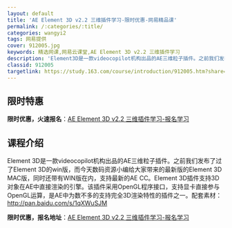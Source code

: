 ```yaml
---
layout: default
title: 'AE Element 3D v2.2 三维插件学习-限时优惠-网易精品课'
permalink: /:categories/:title/
categories: wangyi2
tags: 网易提供
cover: 912005.jpg
keywords: 精选网课,网易云课堂,AE Element 3D v2.2 三维插件学习
description: 'Element3D是一款videocopilot机构出品的AE三维粒子插件。之前我们发布了过了Element3D的win'
classid: 912005
targetlink: https://study.163.com/course/introduction/912005.htm?share=1&shareId=1025206652&utm_campaign=share&utm_medium=iphoneShare&utm_source=&utm_u=1025206652
---
```


## 限时特惠

**限时优惠，火速报名**：[AE Element 3D v2.2 三维插件学习-报名学习](https://study.163.com/course/introduction/912005.htm?share=1&shareId=1025206652&utm_campaign=share&utm_medium=iphoneShare&utm_source=&utm_u=1025206652)

## 课程介绍

Element 3D是一款videocopilot机构出品的AE三维粒子插件。之前我们发布了过了Element 3D的win版，而今天数码资源小编给大家带来的最新版的Element 3D MAC版，同时还带有WIN版在内，支持最新的AE CC。Element 3D插件支持3D对象在AE中直接渲染的引擎。该插件采用OpenGL程序接口，支持显卡直接参与OpenGL运算，是AE中为数不多的支持完全3D渲染特性的插件之一。配套素材：http://pan.baidu.com/s/1qXWuSJM

**限时优惠，报名地址**：[AE Element 3D v2.2 三维插件学习-报名学习](https://study.163.com/course/introduction/912005.htm?share=1&shareId=1025206652&utm_campaign=share&utm_medium=iphoneShare&utm_source=&utm_u=1025206652)

